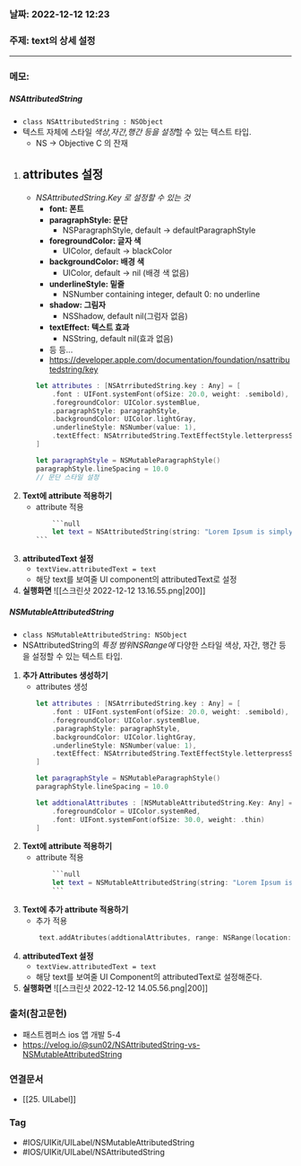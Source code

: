 ### 날짜: 2022-12-12 12:23

### 주제: text의 상세 설정
---
### 메모: 
##### NSAttributedString 
- <code>class NSAttributedString : NSObject</code> 
- 텍스트 자체에 스타일 *색상,자간,행간 등을 설정*할 수 있는 텍스트 타입.
	- NS -> Objective C 의 잔재 
1. **attributes 설정** 
	- 
	- *NSAttributedString.Key 로 설정할 수 있는 것*
		- **font: 폰트** 
		- **paragraphStyle: 문단** 
			- NSParagraphStyle, default -> defaultParagraphStyle
		- **foregroundColor: 글자 색**
			- UIColor, default -> blackColor
		- **backgroundColor: 배경 색**
			- UIColor, default -> nil (배경 색 없음)
		- **underlineStyle: 밑줄** 
			- NSNumber containing integer, default 0: no underline 
		- **shadow: 그림자**
			- NSShadow, default nil(그럼자 없음)
		- **textEffect: 텍스트 효과**
			- NSString, default nil(효과 없음)
		- 등 등...
		- https://developer.apple.com/documentation/foundation/nsattributedstring/key
		~~~ swift
		let attributes : [NSAtrributedString.key : Any] = [ 
			.font : UIFont.systemFont(ofSize: 20.0, weight: .semibold), 
			.foregroundColor: UIColor.systemBlue, 
			.paragraphStyle: paragraphStyle, 
			.backgroundColor: UIColor.lightGray, 
			.underlineStyle: NSNumber(value: 1), 
			.textEffect: NSAtrributedString.TextEffectStyle.letterpressStyle
		]
		
		let paragraphStyle = NSMutableParagraphStyle()
		paragraphStyle.lineSpacing = 10.0
		// 문단 스타일 설정 
		~~~
2.  **Text에 attribute 적용하기**
	- attribute 적용
		~~~ swift
			```null
			let text = NSAttributedString(string: "Lorem Ipsum is simply dummied text of the printing and typesetting industry. Lorem Ipsum has been the industry's standard dummy text ever since the 1500s when an unknown printer took a galley of type and scrambled it to make a type specimen book. It has survived not only five centuries, but also the leap into electronic typesetting, remaining essentially unchanged. It was popularised in the 1960s with the release of Letraset sheets containing Lorem Ipsum passages, and more recently with desktop publishing software like Aldus PageMaker including versions of Lorem Ipsum.", attributes: attributes)
		```
		~~~
3. **attributedText 설정** 
	- <code>textView.attributedText = text</code>
	- 해당 text를 보여줄 UI component의 attributedText로 설정
4. **실행화면**
	 ![[스크린샷 2022-12-12 13.16.55.png|200]]
##### NSMutableAttributedString
- <code>class NSMutableAttributedString: NSObject</code>
- NSAttributedString의 *특정 범위NSRange에* 다양한 스타일 색상, 자간, 행간 등을 설정할 수 있는 텍스트 타입. 
1. **추가 Attributes 생성하기**
	- attributes 생성
		~~~ swift
		let attributes : [NSAtrributedString.key : Any] = [ 
			.font : UIFont.systemFont(ofSize: 20.0, weight: .semibold), 
			.foregroundColor: UIColor.systemBlue, 
			.paragraphStyle: paragraphStyle, 
			.backgroundColor: UIColor.lightGray, 
			.underlineStyle: NSNumber(value: 1), 
			.textEffect: NSAtrributedString.TextEffectStyle.letterpressStyle
		]
		
		let paragraphStyle = NSMutableParagraphStyle()
		paragraphStyle.lineSpacing = 10.0
		
		let addtionalAttributes : [NSMutableAttributedString.Key: Any] = [
			.foregroundColor = UIColor.systemRed, 
			.font: UIFont.systemFont(ofSize: 30.0, weight: .thin)
		]
		~~~
2. **Text에 attribute 적용하기**
	- attribute 적용
		~~~ swift
			```null
			let text = NSMutableAttributedString(string: "Lorem Ipsum is simply dummy text of the printing and typesetting industry. Lorem Ipsum has been the industry's standard dummy text ever since the 1500s, when an unknown printer took a galley of type and scrambled it to make a type specimen book. It has survived not only five centuries, but also the leap into electronic typesetting, remaining essentially unchanged. It was popularised in the 1960s with the release of Letraset sheets containing Lorem Ipsum passages, and more recently with desktop publishing software like Aldus PageMaker including versions of Lorem Ipsum.", attributes: attributes)
			```
		~~~
3. **Text에 추가 attribute 적용하기**
	- 추가 적용
	~~~ swift
		text.addAtributes(addtionalAttributes, range: NSRange(location: 5, length: 27))
	~~~
4. **attributedText 설정**
	- <code>textView.attributedText = text</code>
	- 해당 text를 보여줄 UI Component의 attributedText로 설정해준다.
5. **실행화면**
	![[스크린샷 2022-12-12 14.05.56.png|200]]
### 출처(참고문헌) 
- 패스트켐퍼스 ios 앱 개발 5-4
- https://velog.io/@sun02/NSAttributedString-vs-NSMutableAttributedString
### 연결문서 
- [[25. UILabel]]
### Tag
- #IOS/UIKit/UILabel/NSMutableAttributedString
- #IOS/UIKit/UILabel/NSAttributedString 
